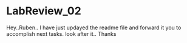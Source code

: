 # LabReview_02

Hey..Ruben.. I have just updayed the readme file and forward it you to accomplish next tasks.
look after it..
Thanks
